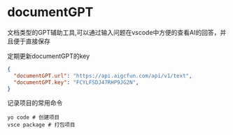 # documentGPT

文档类型的GPT辅助工具,可以通过输入问题在vscode中方便的查看AI的回答，并且便于直接保存

定期更新documentGPT的key

```json
{
  "documentGPT.url": "https://api.aigcfun.com/api/v1/text",
  "documentGPT.key": "FCYLFSDJ47RHP9JG2N",
}
```
记录项目的常用命令

```
yo code # 创建项目
vsce package # 打包项目
```